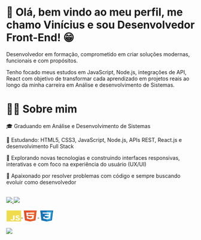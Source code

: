 # 👋 Olá, bem vindo ao meu perfil, me chamo Vinícius e sou Desenvolvedor Front-End! 😁

Desenvolvedor em formação, comprometido em criar soluções modernas, funcionais e com propósitos.

Tenho focado meus estudos em JavaScript, Node.js, integrações de API, React com objetivo de transformar cada aprendizado em projetos reais ao longo da minha carreira em Análise e desenvolvimento de Sistemas.


# 👨‍💻 Sobre mim
   🎓 Graduando em Análise e Desenvolvimento de Sistemas

   🧠 Estudando: HTML5, CSS3, JavaScript, Node.js, APIs REST, React.js e desenvolvimento Full Stack

   🚀 Explorando novas tecnologias e construindo interfaces responsivas, interativas e com foco na experiência do usuário (UX/UI)

   🔧 Apaixonado por resolver problemas com código e sempre buscando evoluir como desenvolvedor

   
<br>

 <div>
   <a href="https://github.com/vinicius-griebler">
   <img height="180em" src="https://github-readme-stats.vercel.app/api?username=vinicius-griebler&show_icons=true&theme=tokyonight&include_all_commits=true&count_private=true"/>
   <img height="180em" src="https://github-readme-stats.vercel.app/api/top-langs/?username=vinicius-griebler&layout=compact&langs_count=6&theme=tokyonight"/>
</div>
    
<div style="display: inline_block"><br>
  <img align="center" alt="Js" height="30" width="40" src="https://raw.githubusercontent.com/devicons/devicon/master/icons/javascript/javascript-plain.svg">
  <img align="center" alt="HTML" height="30" width="40" src="https://raw.githubusercontent.com/devicons/devicon/master/icons/html5/html5-original.svg">
  <img align="center" alt="CSS" height="30" width="40" src="https://raw.githubusercontent.com/devicons/devicon/master/icons/css3/css3-original.svg">
</div>
 
<br>
 
 
<div> 
  <a href="https://www.linkedin.com/in/vin%C3%ADcius-griebler-05b4a4282/" target="_blank"><img src="https://img.shields.io/badge/-LinkedIn-%230077B5?style=for-the-badge&logo=linkedin&logoColor=white" target="_blank"></a>
</div>
